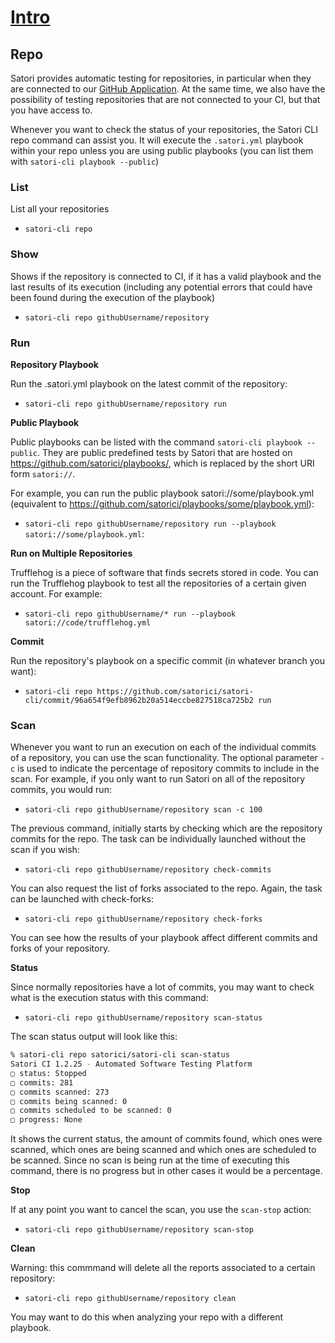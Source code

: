 # [Intro](README.md)
## Repo

Satori provides automatic testing for repositories, in particular when they are connected to our [GitHub Application](https://github.com/apps/satorici). At the same time, we also have the possibility of testing repositories that are not connected to your CI, but that you have access to.

Whenever you want to check the status of your repositories, the Satori CLI repo command can assist you. It will execute the `.satori.yml` playbook within your repo unless you are using public playbooks (you can list them with `satori-cli playbook --public`)

### List

List all your repositories
- `satori-cli repo`

### Show

Shows if the repository is connected to CI, if it has a valid playbook and the last results of its execution (including any potential errors that could have been found during the execution of the playbook)
- `satori-cli repo githubUsername/repository`

### Run

**Repository Playbook**

Run the .satori.yml playbook on the latest commit of the repository:
- `satori-cli repo githubUsername/repository run`

**Public Playbook**

Public playbooks can be listed with the command `satori-cli playbook --public`. They are public predefined tests by Satori that are hosted on https://github.com/satorici/playbooks/, which is replaced by the short URI form `satori://`. 

For example, you can run the public playbook satori://some/playbook.yml (equivalent to https://github.com/satorici/playbooks/some/playbook.yml):
- `satori-cli repo githubUsername/repository run --playbook satori://some/playbook.yml`: 

**Run on Multiple Repositories**

Trufflehog is a piece of software that finds secrets stored in code. You can run the Trufflehog playbook to test all the repositories of a certain given account. For example:
- `satori-cli repo githubUsername/* run --playbook satori://code/trufflehog.yml`

**Commit**

Run the repository's playbook on a specific commit (in whatever branch you want):
- `satori-cli repo https://github.com/satorici/satori-cli/commit/96a654f9efb8962b20a514eccbe827518ca725b2 run`

### Scan

Whenever you want to run an execution on each of the individual commits of a repository, you can use the scan functionality. The optional parameter `-c` is used to indicate the percentage of repository commits to include in the scan. For example, if you only want to run Satori on all of the repository commits, you would run:

- `satori-cli repo githubUsername/repository scan -c 100`

The previous command, initially starts by checking which are the repository commits for the repo. The task can be individually launched without the scan if you wish:
- `satori-cli repo githubUsername/repository check-commits`

You can also request the list of forks associated to the repo. Again, the task can be launched with check-forks:
- `satori-cli repo githubUsername/repository check-forks`

You can see how the results of your playbook affect different commits and forks of your repository.

**Status**

Since normally repositories have a lot of commits, you may want to check what is the execution status with this command:
- `satori-cli repo githubUsername/repository scan-status`

The scan status output will look like this:
```sh
% satori-cli repo satorici/satori-cli scan-status
Satori CI 1.2.25 - Automated Software Testing Platform 
▢ status: Stopped
▢ commits: 281
▢ commits scanned: 273
▢ commits being scanned: 0
▢ commits scheduled to be scanned: 0
▢ progress: None
```

It shows the current status, the amount of commits found, which ones were scanned, which ones are being scanned and which ones are scheduled to be scanned. Since no scan is being run at the time of executing this command, there is no progress but in other cases it would be a percentage.

**Stop**

If at any point you want to cancel the scan, you use the `scan-stop` action:
- `satori-cli repo githubUsername/repository scan-stop`

**Clean**

Warning: this commmand will delete all the reports associated to a certain repository:
- `satori-cli repo githubUsername/repository clean`

You may want to do this when analyzing your repo with a different playbook.